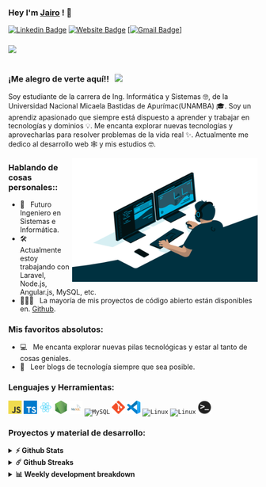 ### Hey I'm [Jairo](https://github.com/jairmmz) ! 👋

[![Linkedin Badge](https://img.shields.io/badge/-LinkedIn-0e76a8?style=flat-square&logo=Linkedin&logoColor=white)](https://www.linkedin.com/in/jairo-muñoz-miranda-812b7a191/)
[![Website Badge](https://img.shields.io/badge/Website-3b5998?style=flat-square&logo=google-chrome&logoColor=white)]()
<a href = "Jairo: jaimumiran@gmail.com">[![Gmail Badge](https://img.shields.io/badge/-Gmail-e4405f?style=flat-square&logo=Gmail&logoColor=white)]</a>

###
[![](https://gitscores.herokuapp.com/badge?username=sakilk130&label=Gitscore%20Profile%20Score&style=for-the-badge&color=0088cc)](https://gitscores.herokuapp.com/)
#

### ¡Me alegro de verte aquí!! &nbsp; ![](https://visitor-badge.glitch.me/badge?page_id=jairmmz&style=flat-square&color=0088cc)

Soy estudiante de la carrera de Ing. Informática y Sistemas 🤓, de la Universidad Nacional Micaela Bastidas de Apurímac(UNAMBA) 🎓. Soy un aprendiz apasionado que siempre está dispuesto a aprender y trabajar en tecnologías y dominios 💡. Me encanta explorar nuevas tecnologías y aprovecharlas para resolver problemas de la vida real ✨. Actualmente me dedico al desarrollo web 🕸️ y mis estudios 🤓.

<img align="right" height="250" width="375" alt="" src="https://github.com/sakilk130/sakilk130/blob/master/code.gif" />

### Hablando de cosas personales::

- 🚀 &nbsp; Futuro Ingeniero en Sistemas e Informática.
- 🛠 &nbsp; Actualmente estoy trabajando con Laravel, Node.js, Angular.js, MySQL, etc.
- 👨🏻‍💻 &nbsp; La mayoría de mis proyectos de código abierto están disponibles en. [Github](https://github.com/jairmmz?tab=repositories).

### Mis favoritos absolutos:

- 💻 &nbsp; Me encanta explorar nuevas pilas tecnológicas y estar al tanto de cosas geniales.
- 📰 &nbsp; Leer blogs de tecnología siempre que sea posible.

### Lenguajes y Herramientas:

<code><img height="27" src="https://raw.githubusercontent.com/github/explore/80688e429a7d4ef2fca1e82350fe8e3517d3494d/topics/javascript/javascript.png" alt="javascript"></code>
<code><img height="27" src="https://raw.githubusercontent.com/github/explore/80688e429a7d4ef2fca1e82350fe8e3517d3494d/topics/typescript/typescript.png" alt="typescript"></code>
<code><img alt="React" height="27px" src="https://raw.githubusercontent.com/github/explore/80688e429a7d4ef2fca1e82350fe8e3517d3494d/topics/react/react.png" /></code>
<code><img height="27" src="https://raw.githubusercontent.com/github/explore/80688e429a7d4ef2fca1e82350fe8e3517d3494d/topics/nodejs/nodejs.png" alt="nodejs"></code>
<code><img  alt="MySQL" width="26px" src="https://raw.githubusercontent.com/github/explore/80688e429a7d4ef2fca1e82350fe8e3517d3494d/topics/mysql/mysql.png" /></code>
<code><img height="27" src="https://encrypted-tbn0.gstatic.com/images?q=tbn%3AANd9GcSTTzPAw-55ssm1Im594xYZ9eRQu2JylrkYLg&usqp=CAU" alt="MySQL"></code>
<code><img height="27" src="https://raw.githubusercontent.com/devicons/devicon/master/icons/git/git-original.svg" alt="git"></code>
<code><img height="27" src="https://raw.githubusercontent.com/github/explore/80688e429a7d4ef2fca1e82350fe8e3517d3494d/topics/visual-studio-code/visual-studio-code.png" /></code>
<code><img alt="Linux" width="26px" src="https://www.vectorlogo.zone/logos/npmjs/npmjs-icon.svg" /></code>
<code><img alt="Linux" width="26px" src="https://www.freepnglogos.com/uploads/linux-png/file-icons-flat-linux-svg-wikimedia-commons-6.png" /></code>
<code><img height="27" src="https://raw.githubusercontent.com/github/explore/80688e429a7d4ef2fca1e82350fe8e3517d3494d/topics/terminal/terminal.png" alt="terminal"></code>

### Proyectos y material de desarrollo:

<details>
  <summary><b>⚡ Github Stats</b></summary>

  <br />
  <img height="180em" src="https://github-readme-stats.vercel.app/api?username=jairmmz&show_icons=true&hide_border=true&&count_private=true&include_all_commits=true&theme=radical" />
  <img height="180em" src="https://github-readme-stats.vercel.app/api/top-langs/?username=jairmmz&show_icons=true&hide_border=true&layout=compact&langs_count=8&theme=radical"/>
</details>

<details>
  <summary><b>☄️ Github Streaks</b></summary>

  <br />
  <img height="180em" src="https://github-readme-streak-stats.herokuapp.com/?user=jairmmz&hide_border=true&theme=radical" />
</details>
<details>
  <summary><b>📊 Weekly development breakdown</b></summary>

  <br />
  <img height="320em" src="https://github-readme-stats.vercel.app/api/top-langs/?username=jairmmz&layout=radical&hide_border=true&theme=radical">
</details>

<div align="center">
